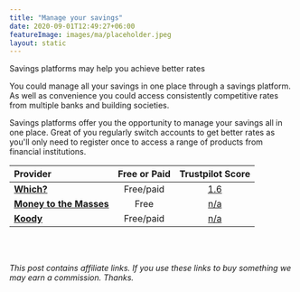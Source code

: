```yaml
---
title: "Manage your savings"
date: 2020-09-01T12:49:27+06:00
featureImage: images/ma/placeholder.jpeg
layout: static
---
```


Savings platforms may help you achieve better rates

You could manage all your savings in one place through a savings platform. As well as convenience you could access consistently competitive rates from multiple banks and building societies.

Savings platforms offer you the opportunity to manage your savings all in one place. Great of you regularly switch accounts to get better rates as you'll only need to register once to access a range of products from financial institutions.

| Provider      | Free or Paid  |  Trustpilot Score  |
| :-----------          | :--------------:      |  :--------------:         |
| [**Which?**](https://www.which.co.uk/money/savings-and-isas/savings-accounts/what-is-a-savings-platform-ah9112x13r8n) | Free/paid | [1.6](https://www.trustpilot.com/review/www.which.co.uk) | 
| [**Money to the Masses**](https://moneytothemasses.com/saving-for-your-future/investing/best-savings-platforms) | Free | [n/a](n/a) | 
| [**Koody**](https://www.koody.co/saving/best-money-saving-apps-uk) | Free/paid | [n/a](n/a) | 
  

<br/><br/>

*This post contains affiliate links. If you use these links to buy something we may
earn a commission. Thanks.*






